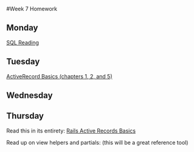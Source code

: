 #Week 7 Homework
## Monday

<a href="https://github.com/SF-WDI-LABS/intro-sql/blob/master/README.md">SQL Reading</a>

## Tuesday

<a href="http://guides.rubyonrails.org/active_record_basics.html">ActiveRecord Basics (chapters 1, 2, and 5)</a>

## Wednesday

## Thursday

Read this in its entirety:
<a href="http://guides.rubyonrails.org/active_record_basics.html">Rails Active Records Basics </a>

Read up on view helpers and partials: (this will be a great reference tool)
<a href="https://github.com/sf-wdi-30/rails-view-partials-and-helpers">
